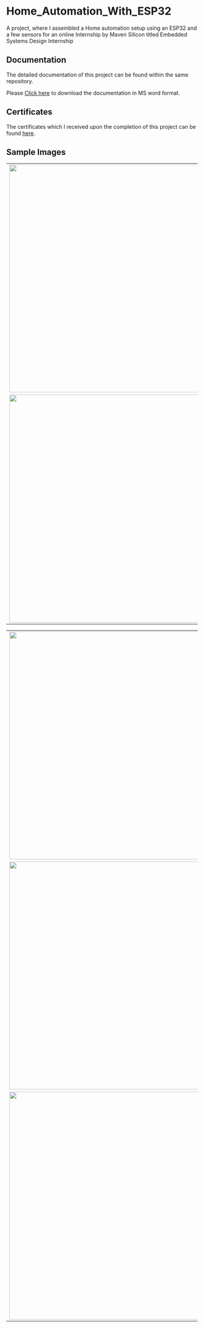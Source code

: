 # Home_Automation_With_ESP32
A project, where I assembled a Home automation setup using an ESP32 and a few sensors for an online Internship by Maven Silicon titled Embedded Systems Design Internship


<h2>Documentation</h2>
<p>The detailed documentation of this project can be found within the same repository.</p>
<p>Please <a href="https://github.com/Jayakrishnan-Menon/Home_Automation_With_ESP32/raw/refs/heads/main/ESDI%20Home%20Automation%20report%20Jayakrishnan%20Menon.docx" target="_blank" rel="noopener noreferrer">Click here</a> to download the documentation in MS word format.</p>

<h2>Certificates</h2>
<p>The certificates which I received upon the completion of this project can be found <a href="https://drive.google.com/file/d/1UW_ONTSr4WTtVanhchDwqA3F4KH1ITKK/view?usp=sharing" target="_blank" rel="noopener noreferrer">here</a>.</p>

<h2>Sample Images</h2>
<table>
  <tr>
    <td><img width='600' src="https://github.com/user-attachments/assets/5a820418-c818-4047-85bf-25b2c6a36474"></td>
    <td><img width='600' src="https://github.com/user-attachments/assets/b9048730-f3ee-45a7-afe3-7b884d9a8048"></td>
    <td><img width='600' src="https://github.com/user-attachments/assets/70efc26c-891d-4f0d-be49-a7f819fbdb97"></td>
    <td><img width='600' src="https://github.com/user-attachments/assets/895dea40-f3ac-42ff-9785-148e8afa9426"></td>
  </tr>
  <tr>
    <td><img width='600' src="https://github.com/user-attachments/assets/1d233b96-5ec9-4ccb-a24e-f397b87c3e91"></td>
    <td><img width='600' src="https://github.com/user-attachments/assets/39268c6b-ed3d-4c02-83f5-1b7847b14bc7"></td>
    <td><img width='600' src="https://github.com/user-attachments/assets/77d39f65-0e9e-44f2-a347-f703620f80f2"></td>
    <td><img width='600' src="https://github.com/user-attachments/assets/f4020573-e5ac-4128-b0c7-9b7ab9ce0050"></td>
  </tr>
</table>
<table>
  <tr>
    <td><img width='600' src="https://github.com/user-attachments/assets/049764a7-f7fc-4c03-8e67-5e560c093a52"></td>
    <td><img width='600' src="https://github.com/user-attachments/assets/6e70d72b-7e16-43aa-a433-96f16f7b0edd"></td>
  </tr>  
  <tr>
    <td><img width='600' src="https://github.com/user-attachments/assets/86932db7-935d-448f-8aee-2405054386a9"></td>
    <td><img width='600' src="https://github.com/user-attachments/assets/f623a6d0-35e0-462a-ba65-560f9c71a272"></td>
  </tr>  
  <tr>
    <td><img width='600' src="https://github.com/user-attachments/assets/11963880-e6bb-4f46-8f79-9297eef6ee5a"></td>
    <td><img width='600' src="https://github.com/user-attachments/assets/d37905fa-2ad0-4f8b-8985-5c042b5807fd"></td>
  </tr>  
</table>
